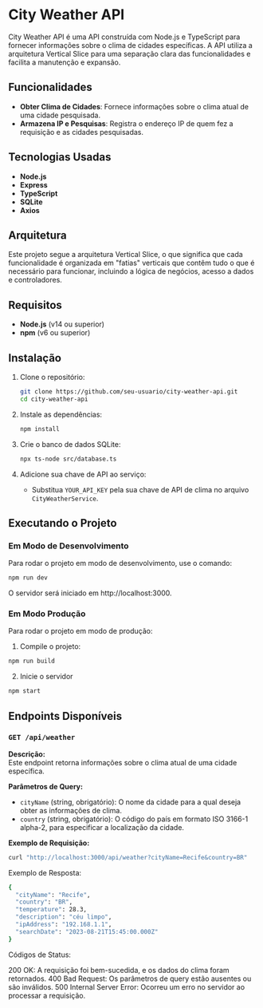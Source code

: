 # City Weather API

City Weather API é uma API construída com Node.js e TypeScript para fornecer informações sobre o clima de cidades específicas. A API utiliza a arquitetura Vertical Slice para uma separação clara das funcionalidades e facilita a manutenção e expansão.

## Funcionalidades

- **Obter Clima de Cidades**: Fornece informações sobre o clima atual de uma cidade pesquisada.
- **Armazena IP e Pesquisas**: Registra o endereço IP de quem fez a requisição e as cidades pesquisadas.

## Tecnologias Usadas

- **Node.js**
- **Express**
- **TypeScript**
- **SQLite**
- **Axios**

## Arquitetura

Este projeto segue a arquitetura Vertical Slice, o que significa que cada funcionalidade é organizada em "fatias" verticais que contêm tudo o que é necessário para funcionar, incluindo a lógica de negócios, acesso a dados e controladores.

## Requisitos

- **Node.js** (v14 ou superior)
- **npm** (v6 ou superior)

## Instalação

1. Clone o repositório:

   ```bash
   git clone https://github.com/seu-usuario/city-weather-api.git
   cd city-weather-api
   ```

2. Instale as dependências:

   ```bash
   npm install
   ```

3. Crie o banco de dados SQLite:

   ```bash
   npx ts-node src/database.ts
   ```

4. Adicione sua chave de API ao serviço:
   - Substitua `YOUR_API_KEY` pela sua chave de API de clima no arquivo `CityWeatherService`.

## Executando o Projeto

### Em Modo de Desenvolvimento

Para rodar o projeto em modo de desenvolvimento, use o comando:

```bash
npm run dev
```

O servidor será iniciado em http://localhost:3000.

### Em Modo Produção

Para rodar o projeto em modo de produção:

1. Compile o projeto:

```bash
npm run build
```

2. Inicie o servidor

```bash
npm start
```

## Endpoints Disponíveis

### `GET /api/weather`

**Descrição:**  
Este endpoint retorna informações sobre o clima atual de uma cidade específica.

**Parâmetros de Query:**

- `cityName` (string, obrigatório): O nome da cidade para a qual deseja obter as informações de clima.
- `country` (string, obrigatório): O código do país em formato ISO 3166-1 alpha-2, para especificar a localização da cidade.

**Exemplo de Requisição:**

```bash
curl "http://localhost:3000/api/weather?cityName=Recife&country=BR"
```

Exemplo de Resposta:

```bash
{
  "cityName": "Recife",
  "country": "BR",
  "temperature": 28.3,
  "description": "céu limpo",
  "ipAddress": "192.168.1.1",
  "searchDate": "2023-08-21T15:45:00.000Z"
}
```

Códigos de Status:

200 OK: A requisição foi bem-sucedida, e os dados do clima foram retornados.
400 Bad Request: Os parâmetros de query estão ausentes ou são inválidos.
500 Internal Server Error: Ocorreu um erro no servidor ao processar a requisição.
